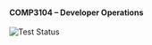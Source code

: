#### COMP3104 – Developer Operations

![Test Status](https://github.com/mehrad72/COMP3104/.github/workflows/github-actions.yml/badge.svg)